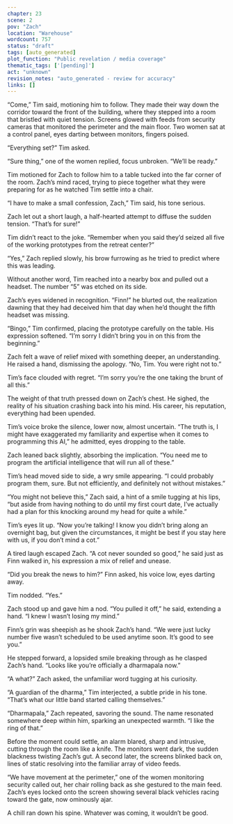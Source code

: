 ```yaml
---
chapter: 23
scene: 2
pov: "Zach"
location: "Warehouse"
wordcount: 757
status: "draft"
tags: [auto_generated]
plot_function: "Public revelation / media coverage"
thematic_tags: ['[pending]']
act: "unknown"
revision_notes: "auto_generated - review for accuracy"
links: []
---
```


“Come,” Tim said, motioning him to follow. They made their way down the corridor toward the front of the building, where they stepped into a room that bristled with quiet tension. Screens glowed with feeds from security cameras that monitored the perimeter and the main floor. Two women sat at a control panel, eyes darting between monitors, fingers poised. 

“Everything set?” Tim asked. 

“Sure thing,” one of the women replied, focus unbroken. “We’ll be ready.” 

Tim motioned for Zach to follow him to a table tucked into the far corner of the room. Zach’s mind raced, trying to piece together what they were preparing for as he watched Tim settle into a chair. 

“I have to make a small confession, Zach,” Tim said, his tone serious. 

Zach let out a short laugh, a half-hearted attempt to diffuse the sudden tension. “That’s for sure!” 

Tim didn’t react to the joke. “Remember when you said they’d seized all five of the working prototypes from the retreat center?” 

“Yes,” Zach replied slowly, his brow furrowing as he tried to predict where this was leading. 

Without another word, Tim reached into a nearby box and pulled out a headset. The number “5” was etched on its side. 

Zach’s eyes widened in recognition. “Finn!” he blurted out, the realization dawning that they had deceived him that day when he’d thought the fifth headset was missing. 

“Bingo,” Tim confirmed, placing the prototype carefully on the table. His expression softened. “I’m sorry I didn’t bring you in on this from the beginning.” 

Zach felt a wave of relief mixed with something deeper, an understanding. He raised a hand, dismissing the apology. “No, Tim. You were right not to.” 

Tim’s face clouded with regret. “I’m sorry you’re the one taking the brunt of all this.” 

The weight of that truth pressed down on Zach’s chest. He sighed, the reality of his situation crashing back into his mind. His career, his reputation, everything had been upended. 

Tim’s voice broke the silence, lower now, almost uncertain. “The truth is, I might have exaggerated my familiarity and expertise when it comes to programming this AI,” he admitted, eyes dropping to the table. 

Zach leaned back slightly, absorbing the implication. “You need me to program the artificial intelligence that will run all of these.” 

Tim’s head moved side to side, a wry smile appearing. “I could probably program them, sure. But not efficiently, and definitely not without mistakes.” 

“You might not believe this,” Zach said, a hint of a smile tugging at his lips, “but aside from having nothing to do until my first court date, I’ve actually had a plan for this knocking around my head for quite a while.” 

Tim’s eyes lit up. “Now you’re talking! I know you didn’t bring along an overnight bag, but given the circumstances, it might be best if you stay here with us, if you don’t mind a cot.” 

A tired laugh escaped Zach. “A cot never sounded so good,” he said just as Finn walked in, his expression a mix of relief and unease. 

“Did you break the news to him?” Finn asked, his voice low, eyes darting away. 

Tim nodded. “Yes.” 

Zach stood up and gave him a nod. “You pulled it off,” he said, extending a hand. “I knew I wasn’t losing my mind.” 

Finn’s grin was sheepish as he shook Zach’s hand. “We were just lucky number five wasn’t scheduled to be used anytime soon. It’s good to see you.” 

He stepped forward, a lopsided smile breaking through as he clasped Zach’s hand. “Looks like you’re officially a dharmapala now.” 

“A what?” Zach asked, the unfamiliar word tugging at his curiosity. 

“A guardian of the dharma,” Tim interjected, a subtle pride in his tone. “That’s what our little band started calling themselves.” 

“Dharmapala,” Zach repeated, savoring the sound. The name resonated somewhere deep within him, sparking an unexpected warmth. “I like the ring of that.” 

Before the moment could settle, an alarm blared, sharp and intrusive, cutting through the room like a knife. The monitors went dark, the sudden blackness twisting Zach’s gut. A second later, the screens blinked back on, lines of static resolving into the familiar array of video feeds. 

“We have movement at the perimeter,” one of the women monitoring security called out, her chair rolling back as she gestured to the main feed. Zach’s eyes locked onto the screen showing several black vehicles racing toward the gate, now ominously ajar. 

A chill ran down his spine. Whatever was coming, it wouldn’t be good.
